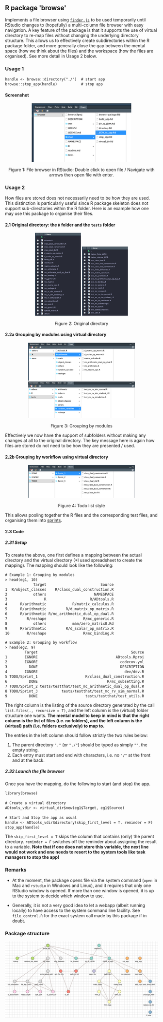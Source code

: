 ## R package 'browse'
Implements a file browser using [`finder.js`](https://mynameistechno.github.io/finderjs/) to be used temporarily until RStudio changes to (hopefully) a multi-column file browser with easy navigation. A key feature of the package is that it supports the use of virtual directory to re-map files without changing the underlying directory structure. This allows us to effectively create subdirectories within the R package folder, and more generally close the gap between the mental space (how we think about the files) and the workspace (how the files are organised). See more detail in Usage 2 below.


### Usage 1
```
handle <- browse::directory("./")  # start app
browse::stop_app(handle)           # stop app 
```

#### Screenshot

<p align = 'center'>
    <img src = "./man/figures/app_screenshot.png" width="65%">
    <div align="center"> Figure 1: File browser in RStudio: Double click to open file / Navigate with arrows then open file with enter. </div>
</p>


### Usage 2
How files are stored does not necessarily need to be how they are used. This distinction is particularly useful since R package skeleton does not support sub-directories within the R folder. Here is an example how one may use this package to organise their files. 

#### 2.1 Original directory: the `R` folder and the `tests` folder
<p align="center">
  <img src = "./man/figures/long_list_src.png" width="30%">
  <img src = "./man/figures/long_list_test.png" width="30%">
  <div align="center"> Figure 2: Original directory </div>
</p>

#### 2.2a Grouping by modules using virtual directory
<p align="center">
  <img src = "./man/figures/mapping_1_src.png" width="70%">
  <img src = "./man/figures/mapping_1_test.png" width="70%">
  <div align="center"> Figure 3: Grouping by modules </div>
</p>

Effectively we now have the support of subfolders without making any changes at all to the original directory. The key message here is again how files are stored do not need to be how they are presented / used. 

#### 2.2b Grouping by workflow using virtual directory
<p align="center">
  <img src = "./man/figures/mapping_2_src_and_test.png" width="70%">  
  <div align="center"> Figure 4: Todo list style </div>
</p>

This allows pooling together the R files and the corresponding test files, and organising them into [sprints](https://www.atlassian.com/agile/scrum/sprints).

#### 2.3 Code

##### 2.31 Setup
To create the above, one first defines a mapping between the actual directory and the virtual directory (\*I used spreadsheet to create the mapping). The mapping should look like the following:

```
# Example 1: Grouping by modules
> head(eg1, 10)
             Target                         Source
1  R/object_classes    R/class_dual_construction.R
2            others                      NAMESPACE
3                 R                    R/ADtools.R
4      R/arithmetic            R/matrix_calculus.R
5      R/arithmetic         R/d_matrix_op_matrix.R
6      R/arithmetic R/mc_arithmetic_dual_op_dual.R
7         R/reshape                 R/mc_generic.R
8            others            man/zero_matrix0.Rd
9      R/arithmetic         R/d_scalar_op_matrix.R
10        R/reshape                 R/mc_binding.R
```

```
# Example 2: Grouping by workflow
> head(eg2, 9)
         Target                                           Source
1        IGNORE                                    ADtools.Rproj
2        IGNORE                                      codecov.yml
3          DONE                                      DESCRIPTION
4        IGNORE                                        dev/dev.R
5 TODO/Sprint_1                      R/class_dual_construction.R
6          DONE                                R/mc_subsetting.R
7 TODO/Sprint_2 tests/testthat/test_mc_arithmetic_dual_op_dual.R
8 TODO/Sprint_3           tests/testthat/test_mc_rv_sim_normal.R
9          DONE                      tests/testthat/test_utils.R
```

The right column is the listing of the source directory generated by the call `list.files(., recursive = T)`, and the left column is the (virtual) folder structure one wants. **The mental model to keep in mind is that the right column is the list of files (i.e. no folders), and the left column is the (virtual) path (i.e. folders exclusively) to map to.**

The entries in the left column should follow strictly the two rules below:

1. The parent directory `"."` (or `"./"`) should be typed as simply `""`, the empty string.
2. Each entry must start and end with characters, i.e. no `"/"` at the front and at the back.

##### 2.32 Launch the file browser
Once you have the mapping, do the following to start (and stop) the app.

```
library(browse)

# Create a virtual directory
ADtools_vdir <- virtual_dir$new(eg1$Target, eg1$Source)

# Start and Stop the app as usual
handle <- ADtools_vdir$directory(skip_first_level = T, reminder = F)
stop_app(handle)
```

The `skip_first_level = T` skips the column that contains (only) the parent directory. `reminder = F` switches off the reminder about assigning the result to a variable. **Note that if one does not store this variable, the next line would not work and one needs to resort to the system tools like task managers to stop the app!** 


### Remarks
- At the moment, the package opens file via the system command (`open` in Mac and `rstudio` in Windows and Linux), and it requires that only one RStudio window is opened. If more than one window is opened, it is up to the system to decide which window to use. 

<!--
- For the ones who are interested, the package works roughly as follows. 
Directory -> JSON -> [finder.js](https://mynameistechno.github.io/finderjs/) -> R -> System call.
-->

- Generally, it is not a very good idea to let a webapp (albeit running locally) to have access to the system command line facility. See `file_control.R` for the exact system call made by this package if in doubt.


### Package structure
![Package structure generated by the [`funGraphs`](https://github.com/kcf-jackson/funGraphs) package. Each color represents a file.](./man/figures/package_structure.png)

<!--- 
TODO List
- DONE Daemonise file browser
- DONE Fix keyboard navigation
- DONE Remapping of files
- DONE Support Windows and Linux
- TODO Multiple remap (?)
--->
